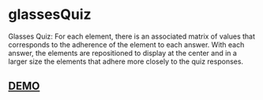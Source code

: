 # glassesQuiz

Glasses Quiz: For each element, there is an associated matrix of values that corresponds to the adherence of the element to each answer. With each answer, the elements are repositioned to display at the center and in a larger size the elements that adhere more closely to the quiz responses.

## [DEMO](https://magno95.github.io/glassesQuiz/quiz/dist/)

